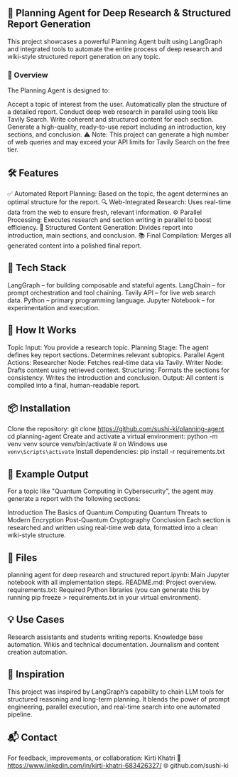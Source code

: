 ## 🧠 Planning Agent for Deep Research & Structured Report Generation

This project showcases a powerful Planning Agent built using LangGraph and integrated tools to automate the entire process of deep research and wiki-style structured report generation on any topic.

### 📌 Overview

The Planning Agent is designed to:

Accept a topic of interest from the user.
Automatically plan the structure of a detailed report.
Conduct deep web research in parallel using tools like Tavily Search.
Write coherent and structured content for each section.
Generate a high-quality, ready-to-use report including an introduction, key sections, and conclusion.
⚠️ Note: This project can generate a high number of web queries and may exceed your API limits for Tavily Search on the free tier.

## 🛠 Features

✅ Automated Report Planning: Based on the topic, the agent determines an optimal structure for the report.
🔍 Web-Integrated Research: Uses real-time data from the web to ensure fresh, relevant information.
⚙️ Parallel Processing: Executes research and section writing in parallel to boost efficiency.
📝 Structured Content Generation: Divides report into introduction, main sections, and conclusion.
📚 Final Compilation: Merges all generated content into a polished final report.

## 🧩 Tech Stack

LangGraph – for building composable and stateful agents.
LangChain – for prompt orchestration and tool chaining.
Tavily API – for live web search data.
Python – primary programming language.
Jupyter Notebook – for experimentation and execution.

## 🚀 How It Works

Topic Input: You provide a research topic.
Planning Stage:
The agent defines key report sections.
Determines relevant subtopics.
Parallel Agent Actions:
Researcher Node: Fetches real-time data via Tavily.
Writer Node: Drafts content using retrieved context.
Structuring:
Formats the sections for consistency.
Writes the introduction and conclusion.
Output:
All content is compiled into a final, human-readable report.

## 📦 Installation

Clone the repository:
git clone https://github.com/sushi-ki/planning-agent
cd planning-agent
Create and activate a virtual environment:
python -m venv venv
source venv/bin/activate  # on Windows use `venv\Scripts\activate`
Install dependencies:
pip install -r requirements.txt

## 🧪 Example Output

For a topic like "Quantum Computing in Cybersecurity", the agent may generate a report with the following sections:

Introduction
The Basics of Quantum Computing
Quantum Threats to Modern Encryption
Post-Quantum Cryptography
Conclusion
Each section is researched and written using real-time web data, formatted into a clean wiki-style structure.

## 📁 Files

planning agent for deep research and structured report.ipynb: Main Jupyter notebook with all implementation steps.
README.md: Project overview.
requirements.txt: Required Python libraries (you can generate this by running pip freeze > requirements.txt in your virtual environment).

## 💡 Use Cases

Research assistants and students writing reports.
Knowledge base automation.
Wikis and technical documentation.
Journalism and content creation automation.


## 🧠 Inspiration

This project was inspired by LangGraph’s capability to chain LLM tools for structured reasoning and long-term planning. It blends the power of prompt engineering, parallel execution, and real-time search into one automated pipeline.

## 📬 Contact

For feedback, improvements, or collaboration:
Kirti Khatri
📧 https://www.linkedin.com/in/kirti-khatri-683426327/
🌐 github.com/sushi-ki
